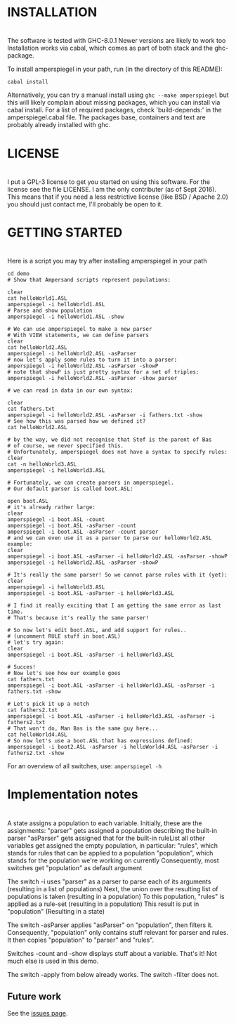 #
# INSTALLATION
# 

The software is tested with GHC-8.0.1
Newer versions are likely to work too
Installation works via cabal, which comes as part of both
stack and the ghc-package.

To install amperspiegel in your path, run (in the directory of this README):

```
cabal install
```

Alternatively, you can try a manual install using ``ghc --make amperspiegel``
but this will likely complain about missing packages, which you can install via
cabal install. For a list of required packages, check 'build-depends:' in the
amperspiegel.cabal file. The packages base, containers and text are probably
already installed with ghc.

#
# LICENSE
# 

I put a GPL-3 license to get you started on using this software. For the license
see the file LICENSE. I am the only contributer (as of Sept 2016). This means
that if you need a less restrictive license (like BSD / Apache 2.0) you should
just contact me, I'll probably be open to it.

#
# GETTING STARTED
#

Here is a script you may try after installing amperspiegel in your path

```
cd demo
# Show that Ampersand scripts represent populations:

clear
cat helloWorld1.ASL
amperspiegel -i helloWorld1.ASL
# Parse and show population
amperspiegel -i helloWorld1.ASL -show

# We can use amperspiegel to make a new parser
# With VIEW statements, we can define parsers
clear
cat helloWorld2.ASL
amperspiegel -i helloWorld2.ASL -asParser
# now let's apply some rules to turn it into a parser:
amperspiegel -i helloWorld2.ASL -asParser -showP
# note that showP is just pretty syntax for a set of triples:
amperspiegel -i helloWorld2.ASL -asParser -show parser

# we can read in data in our own syntax:

clear
cat fathers.txt
amperspiegel -i helloWorld2.ASL -asParser -i fathers.txt -show
# See how this was parsed how we defined it?
cat helloWorld2.ASL

# by the way, we did not recognise that Stef is the parent of Bas
# of course, we never specified this.
# Unfortunately, amperspiegel does not have a syntax to specify rules:
clear
cat -n helloWorld3.ASL
amperspiegel -i helloWorld3.ASL

# Fortunately, we can create parsers in amperspiegel.
# Our default parser is called boot.ASL:

open boot.ASL
# it's already rather large:
clear
amperspiegel -i boot.ASL -count
amperspiegel -i boot.ASL -asParser -count
amperspiegel -i boot.ASL -asParser -count parser
# and we can even use it as a parser to parse our helloWorld2.ASL example:
clear
amperspiegel -i boot.ASL -asParser -i helloWorld2.ASL -asParser -showP
amperspiegel -i helloWorld2.ASL -asParser -showP

# It's really the same parser! So we cannot parse rules with it (yet):
clear
amperspiegel -i helloWorld3.ASL
amperspiegel -i boot.ASL -asParser -i helloWorld3.ASL

# I find it really exciting that I am getting the same error as last time.
# That's because it's really the same parser!

# So now let's edit boot.ASL, and add support for rules..
# (uncomment RULE stuff in boot.ASL)
# let's try again:
clear
amperspiegel -i boot.ASL -asParser -i helloWorld3.ASL

# Succes!
# Now let's see how our example goes
cat fathers.txt
amperspiegel -i boot.ASL -asParser -i helloWorld3.ASL -asParser -i fathers.txt -show

# Let's pick it up a notch
cat fathers2.txt
amperspiegel -i boot.ASL -asParser -i helloWorld3.ASL -asParser -i fathers2.txt
# That won't do, Man Bas is the same guy here...
cat helloWorld4.ASL
# So now let's use a boot.ASL that has expressions defined:
amperspiegel -i boot2.ASL -asParser -i helloWorld4.ASL -asParser -i fathers2.txt -show
```

For an overview of all switches, use:
``
amperspiegel -h
``

#
# Implementation notes
#

A state assigns a population to each variable.
Initially, these are the assignments:
  "parser" gets assigned a population describing the built-in parser
  "asParser" gets assigned that for the built-in ruleList
all other variables get assigned the empty population, in particular:
  "rules", which stands for rules that can be applied to a population
  "population", which stands for the population we're working on currently
    Consequently, most switches get "population" as default argument

The switch -i uses "parser" as a parser to parse each of its arguments  (resulting in a list of populations)
Next, the union over the resulting list of populations is taken         (resulting in a population)
To this population, "rules" is applied as a rule-set                    (resulting in a population)
This result is put in "population" (Resulting in a state)

The switch -asParser applies "asParser" on "population", then filters it.
Consequently, "population" only contains stuff relevant for parser and rules.
It then copies "population" to "parser" and "rules".

Switches -count and -show displays stuff about a variable.
That's it! Not much else is used in this demo.

The switch -apply from below already works. The switch -filter does not.

## Future work
 
See the [issues page](https://github.com/sjcjoosten/amperspiegel/issues?utf8=%E2%9C%93&q=is%3Aopen%20label%3A%22Must%20have%22%20label%3A%22Want%20to%20have%22%20). 
